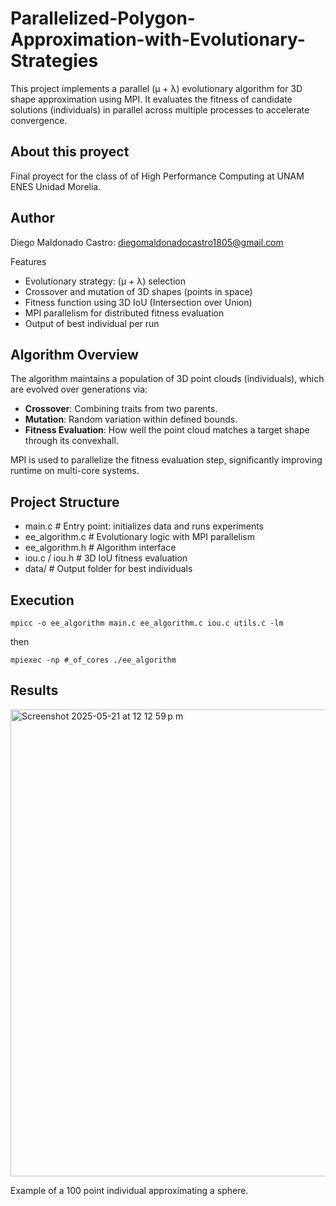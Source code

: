 # Parallelized-Polygon-Approximation-with-Evolutionary-Strategies

This project implements a parallel (μ + λ) evolutionary algorithm for 3D shape approximation using MPI. It evaluates the fitness of candidate solutions (individuals) in parallel across multiple processes to accelerate convergence.

## About this proyect

Final proyect for the class of of High Performance Computing at UNAM ENES Unidad Morelia.

## Author

Diego Maldonado Castro: diegomaldonadocastro1805@gmail.com

Features

- Evolutionary strategy: (μ + λ) selection
- Crossover and mutation of 3D shapes (points in space)
- Fitness function using 3D IoU (Intersection over Union)
- MPI parallelism for distributed fitness evaluation
- Output of best individual per run



## Algorithm Overview

The algorithm maintains a population of 3D point clouds (individuals), which are evolved over generations via:
- **Crossover**: Combining traits from two parents.
- **Mutation**: Random variation within defined bounds.
- **Fitness Evaluation**: How well the point cloud matches a target shape through its convexhall.

MPI is used to parallelize the fitness evaluation step, significantly improving runtime on multi-core systems.

## Project Structure

-  main.c # Entry point: initializes data and runs experiments
- ee_algorithm.c # Evolutionary logic with MPI parallelism
- ee_algorithm.h # Algorithm interface
- iou.c / iou.h # 3D IoU fitness evaluation
- data/ # Output folder for best individuals

## Execution
```
mpicc -o ee_algorithm main.c ee_algorithm.c iou.c utils.c -lm
```

then

```
mpiexec -np #_of_cores ./ee_algorithm
```

## Results

<img width="747" alt="Screenshot 2025-05-21 at 12 12 59 p m" src="https://github.com/user-attachments/assets/9b790115-b3d7-4543-a9dc-cc020ec6304c" />


Example of a 100 point individual approximating a sphere.

